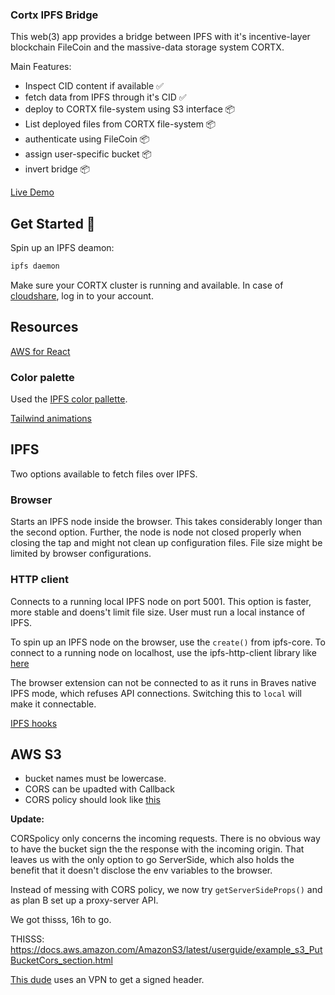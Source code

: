 ### Cortx IPFS Bridge

This web(3) app provides a bridge between IPFS with it's incentive-layer blockchain FileCoin and the massive-data storage system CORTX.

Main Features:

- Inspect CID content if available ✅
- fetch data from IPFS through it's CID ✅
- deploy to CORTX file-system using S3 interface 📦
- List deployed files from CORTX file-system 📦
- authenticate using FileCoin 📦
- assign user-specific bucket 📦
- invert bridge 📦

[Live Demo](https://cortxportal.netlify.app/)

## Get Started 🚀

Spin up an IPFS deamon:

```bash
ipfs daemon
```

Make sure your CORTX cluster is running and available. In case of [cloudshare](https://use.cloudshare.com/Authenticated/Landing.aspx?s=1), log in to your account.

## Resources

[AWS for React](https://docs.aws.amazon.com/sdk-for-javascript/v3/developer-guide/getting-started-react-native.html)

### Color palette

Used the [IPFS color pallette](https://github.com/ipfs-shipyard/ipfs-css/blob/main/theme.json#L2).

[Tailwind animations](https://www.devwares.com/blog/create-animation-with-tailwind-css/)


## IPFS

Two options available to fetch files over IPFS.

### Browser

Starts an IPFS node inside the browser. This takes considerably longer than the second option. Further, the node is node not closed properly when closing the tap and might not clean up configuration files. File size might be limited by browser configurations.

### HTTP client

Connects to a running local IPFS node on port 5001. This option is faster, more stable and doens't limit file size. User must run a local instance of IPFS.

To spin up an IPFS node on the browser, use the `create()` from ipfs-core.
To connect to a running node on localhost, use the ipfs-http-client library like [here](https://github.com/ipfs/js-ipfs/tree/master/packages/ipfs-http-client)

The browser extension can not be connected to as it runs in Braves native IPFS mode, which refuses API connections.
Switching this to `local` will make it connectable.

[IPFS hooks](https://github.com/ipfs-examples/js-ipfs-examples/blob/master/examples/browser-create-react-app/src/App.js)

## AWS S3

- bucket names must be lowercase.
- CORS can be upadted with Callback
- CORS policy should look like [this](https://docs.amazonaws.cn/en_us/AmazonS3/latest/userguide/ManageCorsUsing.html)

**Update:**

CORSpolicy only concerns the incoming requests. There is no obvious way to have the bucket sign the the response with the incoming origin.
That leaves us with the only option to go ServerSide, which also holds the benefit that it doesn't disclose the env variables to the browser.

Instead of messing with CORS policy, we now try `getServerSideProps()` and as plan B set up a proxy-server API.

We got thisss, 16h to go.


THISSS: https://docs.aws.amazon.com/AmazonS3/latest/userguide/example_s3_PutBucketCors_section.html

[This dude](https://www.youtube.com/watch?v=hxyp_LkKDdk) uses an VPN to get a signed header.
